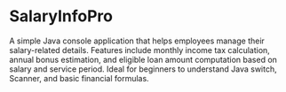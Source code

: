 # SalaryInfoPro
A simple Java console application that helps employees manage their salary-related details. Features include monthly income tax calculation, annual bonus estimation, and eligible loan amount computation based on salary and service period. Ideal for beginners to understand Java switch, Scanner, and basic financial formulas.

